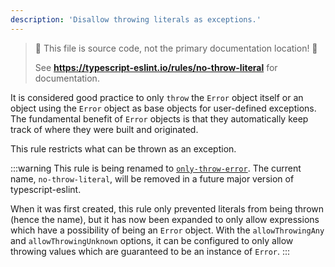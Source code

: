 ```yaml
---
description: 'Disallow throwing literals as exceptions.'
---
```


> 🛑 This file is source code, not the primary documentation location! 🛑
>
> See **https://typescript-eslint.io/rules/no-throw-literal** for documentation.

It is considered good practice to only `throw` the `Error` object itself or an object using the `Error` object as base objects for user-defined exceptions.
The fundamental benefit of `Error` objects is that they automatically keep track of where they were built and originated.

This rule restricts what can be thrown as an exception.

:::warning
This rule is being renamed to [`only-throw-error`](https://github.com/typescript-eslint/typescript-eslint/tree/main/packages/eslint-plugin/docs/rules/only-throw-error.mdx).
The current name, `no-throw-literal`, will be removed in a future major version of typescript-eslint.

When it was first created, this rule only prevented literals from being thrown (hence the name), but it has now been expanded to only allow expressions which have a possibility of being an `Error` object.
With the `allowThrowingAny` and `allowThrowingUnknown` options, it can be configured to only allow throwing values which are guaranteed to be an instance of `Error`.
:::

<!-- Intentionally Omitted: When Not To Use It -->
